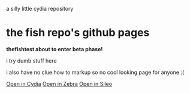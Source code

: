
<html>
<head>
  <p> a silly little cydia repository </p>
<style>

.button {
  border: none;
  color: white;
  padding: 8px 16px;
  text-align: center;
  text-decoration: none;
  display: inline-block;
  font-size: 24px;
  margin: 4px 2px;
  transition-duration: 0.5s;
  cursor: pointer;
}

.button1 {
  background-color: white; 
  color: black; 
  border: 2px solid #d88d5b;
}

.button1:hover {
  background-color: #d88d5b;
  color: white;
}

.button2 {
  background-color: white; 
  color: black; 
  border: 2px solid #dfe8ee;
}

.button2:hover {
  background-color: #dfe8ee;
  color: white;
}

.button3 {
  background-color: white; 
  color: black; 
  border: 2px solid #00cec4;
}

.button3:hover {
  background-color: #00cec4;
  color: white;
}

</style>
</head>
<body>

<h1>the fish repo's github pages</h1>
<p>
<strong>
thefishtest about to enter beta phase!
</strong>
</p>
<p>i try dumb stuff here</p>
<p>i also have no clue how to markup so no cool looking page for anyone :(</p>

<a href="cydia://url/https://cydia.saurik.com/api/share#?source=https://sliiated.github.io/the-fish-repo/" class="button button1">Open in Cydia</a>
<a href="zbra://sources/add/https://sliiated.github.io/the-fish-repo/" class="button button2">Open in Zebra</a>
<a href="sileo://source/https://sliiated.github.io/the-fish-repo/" class="button button3">Open in Sileo</a>

</body>
</html>
